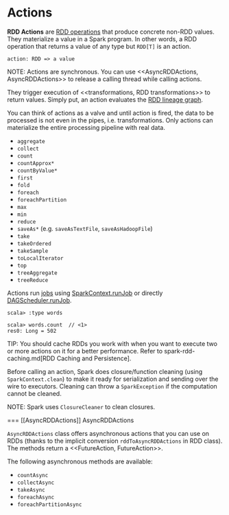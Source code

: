 # Actions

**RDD Actions** are [RDD operations](spark-rdd-operations.md) that produce concrete non-RDD values. They materialize a value in a Spark program. In other words, a RDD operation that returns a value of any type but `RDD[T]` is an action.

```text
action: RDD => a value
```

NOTE: Actions are synchronous. You can use <<AsyncRDDActions, AsyncRDDActions>> to release a calling thread while calling actions.

They trigger execution of <<transformations, RDD transformations>> to return values. Simply put, an action evaluates the [RDD lineage graph](lineage.md).

You can think of actions as a valve and until action is fired, the data to be processed is not even in the pipes, i.e. transformations. Only actions can materialize the entire processing pipeline with real data.

* `aggregate`
* `collect`
* `count`
* `countApprox*`
* `countByValue*`
* `first`
* `fold`
* `foreach`
* `foreachPartition`
* `max`
* `min`
* `reduce`
* `saveAs*` (e.g. `saveAsTextFile`, `saveAsHadoopFile`)
* `take`
* `takeOrdered`
* `takeSample`
* `toLocalIterator`
* `top`
* `treeAggregate`
* `treeReduce`

Actions run [jobs](../scheduler/ActiveJob.md) using [SparkContext.runJob](../SparkContext.md#runJob) or directly [DAGScheduler.runJob](../scheduler/DAGScheduler.md#runJob).

```text
scala> :type words

scala> words.count  // <1>
res0: Long = 502
```

TIP: You should cache RDDs you work with when you want to execute two or more actions on it for a better performance. Refer to spark-rdd-caching.md[RDD Caching and Persistence].

Before calling an action, Spark does closure/function cleaning (using `SparkContext.clean`) to make it ready for serialization and sending over the wire to executors. Cleaning can throw a `SparkException` if the computation cannot be cleaned.

NOTE: Spark uses `ClosureCleaner` to clean closures.

=== [[AsyncRDDActions]] AsyncRDDActions

`AsyncRDDActions` class offers asynchronous actions that you can use on RDDs (thanks to the implicit conversion `rddToAsyncRDDActions` in RDD class). The methods return a <<FutureAction, FutureAction>>.

The following asynchronous methods are available:

* `countAsync`
* `collectAsync`
* `takeAsync`
* `foreachAsync`
* `foreachPartitionAsync`
